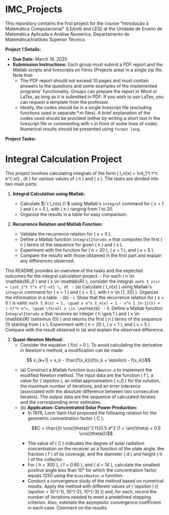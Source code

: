 # IMC_Projects
This repository contains the first project for the course "Introdução à Matemática Computacional" (LEAmb and LEQ) at the Unidade de Ensino de Matemática Aplicada e Análise Numérica, Departamento de Matemática/Instituto Superior Técnico.

**Project 1 Details:**
- **Due Date:** March 16, 2025
- **Submission Instructions:** Each group must submit a PDF report and the Matlab scripts and livescripts on Fénix (Projects area) in a single zip file. Note that:
    - The PDF report should not exceed 10 pages and must contain answers to the questions and some examples of the implemented programs' functionality. Groups can prepare the report in Word or LaTex, as long as it is submitted in PDF. If you wish to use LaTex, you can request a template from the professor.
    - Ideally, the codes should be in a single livescript file (excluding functions used in separate *.m files). A brief explanation of the codes used should be provided (either by writing a short text in the livescript file or commenting with `%` in front of some lines of code). Numerical results should be presented using `format long`.

**Project Tasks:**
# Integral Calculation Project

This project involves calculating integrals of the form \( I_n(x) = \int_1^t t^n e^{-xt} \, dt \) for various values of \( n \) and \( x \). The tasks are divided into two main parts:

1. **Integral Calculation using Matlab:**
    - Calculate $\`( I_n(x) )\`$   using Matlab's `integral` command for \( x = 1 \) and \( x = 5 \), with \( n \) ranging from 1 to 20.
    - Organize the results in a table for easy comparison.

2. **Recurrence Relation and Matlab Function:**
    - Validate the recurrence relation for \( x = 0 \).
    - Define a Matlab function `IntegralIterado.m` that computes the first \( n \) terms of the sequence for given \( n \) and \( x \).
    - Experiment with the function for \( n = 20 \), \( x = 1 \), and \( x = 5 \).
    - Compare the results with those obtained in the first part and explain any differences observed.

This README provides an overview of the tasks and the expected outcomes for the integral calculation project.
    - For each \( n \in \mathbb{N}_0 \) and \( x \in \mathbb{R} \), consider the integral:
    ```math
    I_n(x) = \int_1^t t^n e^{-xt} \, dt
    ```
      - (a) Calculate \( I_n(x) \) using Matlab's `integral` command for \( x = 1 \) and \( x = 5 \), with \( n \in [1, 20] \). Organize the information in a table.
      - (b) 
            - i. Show that the recurrence relation for \( x = 0 \) is valid:
            ```math
            I_0(x) = 1, \quad x e^x I_n(x) = 1 - x^n I_{n-1}(x) + (-1)^n e^x, \quad \forall n \in \mathbb{N}
            ```
            - ii. Define a Matlab function `IntegralIterado.m` that receives an integer \( n \geq 1 \) and \( x \in \mathbb{R} \setminus \{0\} \) and returns the first \( n \) terms of the sequence (1) starting from \( x \). Experiment with \( n = 20 \), \( x = 1 \), and \( x = 5 \). Compare with the result obtained in (a) and explain the observed difference.

2. **Quasi-Newton Method:**
     - Consider the equation \( f(x) = 0 \). To avoid calculating the derivative in Newton's method, a modification can be made:
     ```math
         x_{k+1} = x_k - \frac{f(x_k)}{f(x_k + \epsilon) - f(x_k)}
     ```
     - (a) Construct a Matlab function `QuasiNewton.m` to implement the modified Newton method. The input data are the function \( f \), a value for \( \epsilon \), an initial approximation \( x_0 \) for the solution, the maximum number of iterations, and an error tolerance (associated with the absolute difference between two consecutive iterates). The output data are the sequence of calculated iterates and the corresponding error estimates.
     - (b) **Application: Concentrated Solar Power Production:**
         - In 1976, Lorin Vant-Hull proposed the following relation for the geometric concentration factor \( C \):
             ```math
             C = \frac{(h \cos(\theta))^2 f}{0.5 d^2 (1 + \sin(\theta) + 0.5 \cos(\theta))}
             ```
         - The value of \( C \) indicates the degree of solar radiation concentration on the receiver as a function of the plate angle, the fraction \( f \) of its coverage, and the diameter \( d \) and height \( h \) of the collector.
         - For \( h = 300 \), \( f = 0.85 \), and \( d = 14 \), calculate the smallest positive angle less than 10° for which the concentration factor equals 1250 using the `QuasiNewton.m` function.
         - Conduct a convergence study of the method based on numerical results. Apply the method with different values of \( \epsilon \) (\( \epsilon = 10^{-1}, 10^{-2}, 10^{-3} \)) and, for each, record the number of iterations needed to meet a predefined stopping criterion. Also, estimate the asymptotic convergence coefficient in each case. Comment on the results.